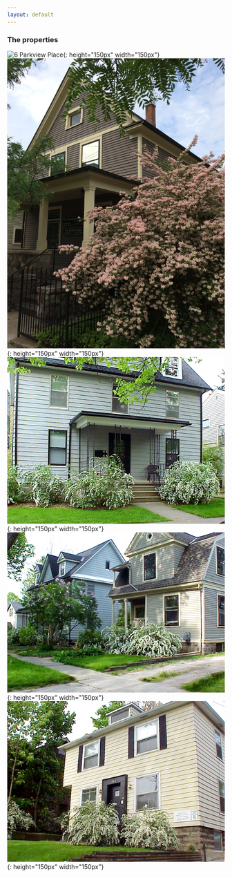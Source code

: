 ```yaml
---
layout: default
---
```


### The properties
![6 Parkview Place](/assets/images/Exteriors/6Parkview.jpg){: height="150px" width="150px"}
![342 Ashley St](/assets/images/Exteriors/342Ashley.jpg){: height="150px" width="150px"}
![437 Second St](/assets/images/Exteriors/437Second.jpg){: height="150px" width="150px"}
![441 Second St](/assets/images/Exteriors/441Second.jpg){: height="150px" width="150px"}
![621 Division St](/assets/images/Exteriors/621Division.jpg){: height="150px" width="150px"}
